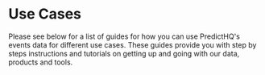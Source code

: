 # Use Cases

Please see below for a list of guides for how you can use PredictHQ's events data for different use cases. These guides provide you with step by steps instructions and tutorials on getting up and going with our data, products and tools.
